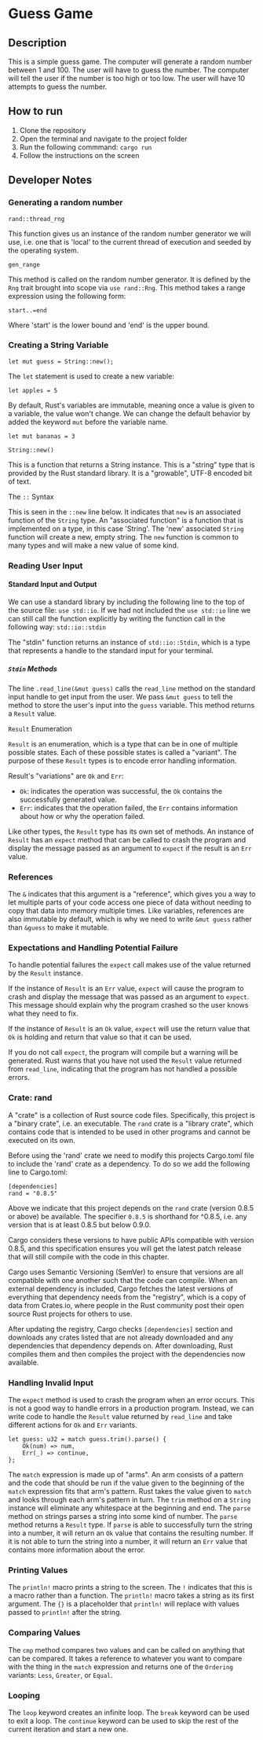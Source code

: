 # Guess Game

## Description

This is a simple guess game. The computer will generate a random number between 1 and 100. The user will have to guess the number. The computer will tell the user if the number is too high or too low. The user will have 10 attempts to guess the number.

## How to run

1. Clone the repository
2. Open the terminal and navigate to the project folder
3. Run the following commmand: `cargo run`
4. Follow the instructions on the screen

## Developer Notes

### Generating a random number

`rand::thread_rng`

This function gives us an instance of the random number generator we will use,
i.e. one that is 'local' to the current thread of execution and seeded by the
operating system.

`gen_range`

This method is called on the random number generator. It is defined by the `Rng`
trait brought into scope via `use rand::Rng`. This method takes a range
expression using the following form:
```
start..=end
```
Where 'start' is the lower bound and 'end' is the upper bound.

### Creating a String Variable

```
let mut guess = String::new();
```

The `let` statement is used to create a new variable:

```
let apples = 5
```

By default, Rust's variables are immutable, meaning once a value is given to a variable, the value won't change. We can change the default behavior by added
the keyword `mut` before the variable name.

```
let mut bananas = 3
```

`String::new()`

This is a function that returns a String instance. This is a "string" type that
is provided by the Rust standard library. It is a "growable", UTF-8 encoded bit
of text.

The `::` Syntax

This is seen in the `::new` line below. It indicates that `new` is an associated 
function of the `String` type. An "associated function" is a function that is
implemented on a type, in this case 'String'. The 'new' associated `String`
function will create a new, empty string. The `new` function is common to many
types and will make a new value of some kind.

### Reading User Input

#### Standard Input and Output
We can use a standard library by including the following line to the top of the
source file: `use std::io`. If we had not included the `use std::io` line we can
still call the function explicitly by writing the function call in the following
way: `std::io::stdin`

The "stdin" function returns an instance of `std::io::Stdin`, which is a type
that represents a handle to the standard input for your terminal.

##### `Stdin` Methods

The line `.read_line(&mut guess)` calls the `read_line` method on the standard
input handle to get input from the user. We pass `&mut guess` to tell the method
to store the user's input into the `guess` variable. This method returns a
`Result` value.

`Result` Enumeration

`Result` is an enumeration, which is a type that can be in one of multiple
possible states. Each of these possible states is called a "variant". The
purpose of these `Result` types is to encode error handling information.

Result's "variations" are `Ok` and `Err`:
- `Ok`: indicates the operation was successful, the `Ok` contains the
successfully generated value.
- `Err`: indicates that the operation failed, the `Err` contains information
about how or why the operation failed.

Like other types, the `Result` type has its own set of methods. An instance of
`Result` has an `expect` method that can be called to crash the program and
display the message passed as an argument to `expect` if the result is an `Err`
value.

### References

The `&` indicates that this argument is a "reference", which gives you a way to
let multiple parts of your code access one piece of data without needing to copy
that data into memory multiple times. Like variables, references are also
immutable by default, which is why we need to write `&mut guess` rather than
`&guess` to make it mutable.

### Expectations and Handling Potential Failure

To handle potential failures the `expect` call makes use of the value returned
by the `Result` instance.

If the instance of `Result` is an `Err` value, `expect` will cause the program
to crash and display the message that was passed as an argument to `expect`.
This message should explain why the program crashed so the user knows what they
need to fix.

If the instance of `Result` is an `Ok` value, `expect` will use the return
value that `Ok` is holding and return that value so that it can be used.

If you do not call `expect`, the program will compile but a warning will be
generated. Rust warns that you have not used the `Result` value returned from 
`read_line`, indicating that the program has not handled a possible errors.

### Crate: rand

A "crate" is a collection of Rust source code files. Specifically, this project
is a "binary crate", i.e. an executable. The `rand` crate is a "library crate",
which contains code that is intended to be used in other programs and cannot be
executed on its own.

Before using the 'rand' crate we need to modify this projects Cargo.toml file to
include the 'rand' crate as a dependency. To do so we add the following line to
Cargo.toml:

```
[dependencies]
rand = "0.8.5"
```

Above we indicate that this project depends on the `rand` crate (version 0.8.5
or above) be available. The specifier `0.8.5` is shorthand for ^0.8.5, i.e. any
version that is at least 0.8.5 but below 0.9.0.

Cargo considers these versions to have public APIs compatible with version
0.8.5, and this specification ensures you will get the latest patch release that
will still compile with the code in this chapter.

Cargo uses Semantic Versioning (SemVer) to ensure that versions are all
compatible with one another such that the code can compile. When an external
dependency is included, Cargo fetches the latest versions of everything that
dependency needs from the "registry", which is a copy of data from Crates.io,
where people in the Rust community post their open source Rust projects for
others to use.

After updating the registry, Cargo checks `[dependencies]` section and downloads
any crates listed that are not already downloaded and any dependencies that
dependency depends on. After downloading, Rust compiles them and then compiles
the project with the dependencies now available.

### Handling Invalid Input

The `expect` method is used to crash the program when an error occurs. This is
not a good way to handle errors in a production program. Instead, we can write
code to handle the `Result` value returned by `read_line` and take different
actions for `Ok` and `Err` variants.

```
let guess: u32 = match guess.trim().parse() {
    Ok(num) => num,
    Err(_) => continue,
};
```

The `match` expression is made up of "arms". An arm consists of a pattern and
the code that should be run if the value given to the beginning of the `match`
expression fits that arm's pattern. Rust takes the value given to `match` and
looks through each arm's pattern in turn. The `trim` method on a `String`
instance will eliminate any whitespace at the beginning and end. The `parse`
method on strings parses a string into some kind of number. The `parse` method
returns a `Result` type. If `parse` is able to successfully turn the string into
a number, it will return an `Ok` value that contains the resulting number. If it
is not able to turn the string into a number, it will return an `Err` value that
contains more information about the error.

### Printing Values

The `println!` macro prints a string to the screen. The `!` indicates that this
is a macro rather than a function. The `println!` macro takes a string as its
first argument. The `{}` is a placeholder that `println!` will replace with
values passed to `println!` after the string.

### Comparing Values

The `cmp` method compares two values and can be called on anything that can be
compared. It takes a reference to whatever you want to compare with the thing in
the `match` expression and returns one of the `Ordering` variants: `Less`,
`Greater`, or `Equal`.

### Looping

The `loop` keyword creates an infinite loop. The `break` keyword can be used to
exit a loop. The `continue` keyword can be used to skip the rest of the current
iteration and start a new one.
